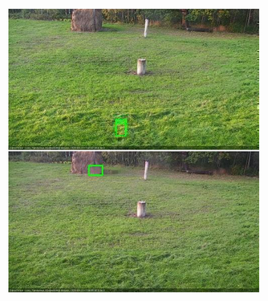 ![20200923-174018-175020](in2/20200923/20200923-174018-175020_0_.jpg)
![20200923-175026-180028](in2/20200923/20200923-175026-180028_0_.jpg)
